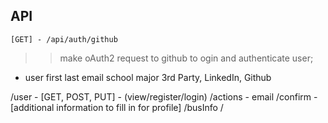 
## API

`[GET] - /api/auth/github`
> >make oAuth2 request to github to ogin and authenticate user;

- user
	first
	last
	email
	school
	major
	3rd Party,
		LinkedIn, Github

/user - [GET, POST, PUT] - (view/register/login)
/actions - email
	/confirm
		- [additional information to fill in for profile]
	/busInfo
	/